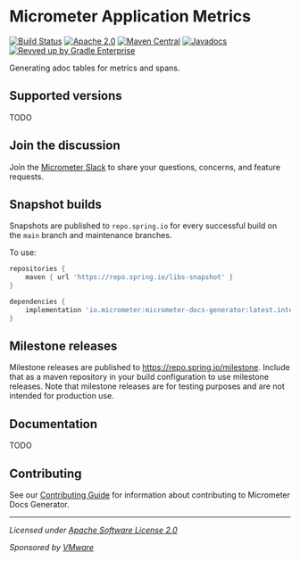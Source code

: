 # Micrometer Application Metrics

[![Build Status](https://circleci.com/gh/micrometer-metrics/tracing.svg?style=shield)](https://circleci.com/gh/micrometer-metrics/tracing)
[![Apache 2.0](https://img.shields.io/github/license/micrometer-metrics/tracing.svg)](https://www.apache.org/licenses/LICENSE-2.0)
[![Maven Central](https://img.shields.io/maven-central/v/io.micrometer/micrometer-docs-generator.svg)](https://search.maven.org/artifact/io.micrometer/micrometer-docs-generator)
[![Javadocs](https://www.javadoc.io/badge/io.micrometer/micrometer-docs-generator.svg)](https://www.javadoc.io/doc/io.micrometer/micrometer-core)
[![Revved up by Gradle Enterprise](https://img.shields.io/badge/Revved%20up%20by-Gradle%20Enterprise-06A0CE?logo=Gradle&labelColor=02303A)](https://ge.micrometer.io/)

Generating adoc tables for metrics and spans.

## Supported versions

TODO

## Join the discussion

Join the [Micrometer Slack](https://slack.micrometer.io) to share your questions, concerns, and feature requests.

## Snapshot builds

Snapshots are published to `repo.spring.io` for every successful build on the `main` branch and maintenance branches.

To use:

```groovy
repositories {
    maven { url 'https://repo.spring.io/libs-snapshot' }
}

dependencies {
    implementation 'io.micrometer:micrometer-docs-generator:latest.integration'
}
```

## Milestone releases

Milestone releases are published to https://repo.spring.io/milestone. Include that as a maven repository in your build
configuration to use milestone releases. Note that milestone releases are for testing purposes and are not intended for
production use.

## Documentation

TODO

## Contributing

See our [Contributing Guide](CONTRIBUTING.md) for information about contributing to Micrometer Docs Generator.

-------------------------------------
_Licensed under [Apache Software License 2.0](https://www.apache.org/licenses/LICENSE-2.0)_

_Sponsored by [VMware](https://tanzu.vmware.com)_
